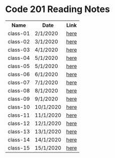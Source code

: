 # Code 201 Reading Notes

<table>
  <tr>
    <th>Name</th>
    <th>Date</th>
    <th>Link</th>
  </tr>
  <tr>
    <td>class-01</td>
    <td>2/1/2020</td>
    <td><a href="">here</a></td>
  </tr>
  <tr>
    <td>class-02</td>
    <td>3/1/2020</td>
    <td><a href="" >here</a></td>
    
  </tr>
  <tr>
    <td>class-03</td>
    <td>4/1/2020</td>
    <td><a href="">here</a></td>
  </tr>
  <tr>
    <td>class-04</td>
    <td>5/1/2020</td>
    <td><a href="">here</a></td>
  </tr>
  <tr>
    <td>class-05</td>
    <td>5/1/2020</td>
    <td><a href="">here</a></td>
  </tr>
   <tr>
    <td>class-06</td>
    <td>6/1/2020</td>
    <td><a href="">here</a></td>
  </tr>
  <tr>
    <td>class-07</td>
    <td>7/1/2020</td>
    <td><a href="">here</a></td>
  </tr>
    <tr>
    <td>class-08</td>
    <td>8/1/2020</td>
    <td><a href="">here</a></td>
  </tr>

   <tr>
    <td>class-09</td>
    <td>9/1/2020</td>
    <td><a href="">here</a></td>
  </tr>

  <tr>
    <td>class-10</td>
    <td>10/1/2020</td>
    <td><a href="">here</a></td>
  </tr>

  <tr>
    <td>class-11</td>
    <td>11/1/2020</td>
    <td><a href="">here</a></td>
  </tr>

  <tr>
    <td>class-12</td>
    <td>12/1/2020</td>
    <td><a href="">here</a></td>
  </tr>

  <tr>
    <td>class-13</td>
    <td>13/1/2020</td>
    <td><a href="">here</a></td>
  </tr>

  <tr>
    <td>class-14</td>
    <td>14/1/2020</td>
    <td><a href="">here</a></td>
  </tr>

  <tr>
    <td>class-15</td>
    <td>15/1/2020</td>
    <td><a href="">here</a></td>
  </tr>
  </tr>
</table>
